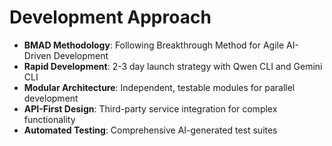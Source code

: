 # Development Approach
- **BMAD Methodology**: Following Breakthrough Method for Agile AI-Driven Development
- **Rapid Development**: 2-3 day launch strategy with Qwen CLI and Gemini CLI
- **Modular Architecture**: Independent, testable modules for parallel development
- **API-First Design**: Third-party service integration for complex functionality
- **Automated Testing**: Comprehensive AI-generated test suites
